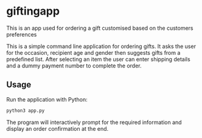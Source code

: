 # giftingapp
This is an app used for ordering a gift customised based on the customers preferences 

This is a simple command line application for ordering gifts. It asks the user for the occasion, recipient age and gender then suggests gifts from a predefined list. After selecting an item the user can enter shipping details and a dummy payment number to complete the order.

## Usage

Run the application with Python:

```bash
python3 app.py
```

The program will interactively prompt for the required information and display an order confirmation at the end.

